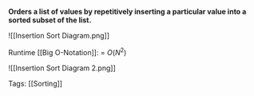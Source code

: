 **Orders a list of values by repetitively inserting a particular value into a sorted subset of the list.**

![[Insertion Sort Diagram.png]]

Runtime [[Big O-Notation]]:
= $O(N^2)$

![[Insertion Sort Diagram 2.png]]

Tags:
[[Sorting]]